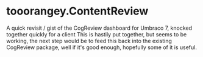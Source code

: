 # tooorangey.ContentReview
A quick revisit / gist of the CogReview dashboard for Umbraco 7, knocked together quickly for a client
This is hastily put together, but seems to be working, the next step would be to feed this back into the existing CogReview package, 
well if it's good enough, hopefully some of it is useful.
